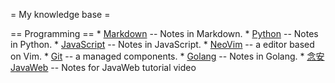= My knowledge base =

== Programming ==
    * [Markdown](Markdown) -- Notes in Markdown. 
    * [Python](Python) -- Notes in Python.
    * [JavaScript](JavaScript) -- Notes in JavaScript.
    * [NeoVim](NeoVim) -- a editor based on Vim.
    * [Git](Git) -- a managed components.
    * [Golang](Golang) -- Notes in Golang.
		* [念安JavaWeb](念安JavaWeb) -- Notes for JavaWeb tutorial video 
